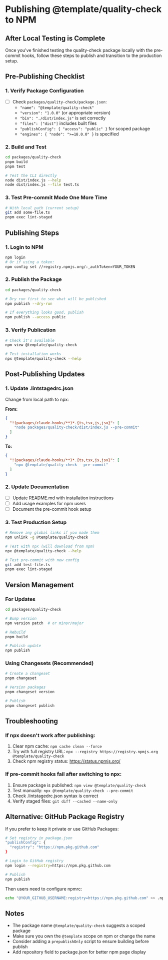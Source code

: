 # Publishing @template/quality-check to NPM

## After Local Testing is Complete

Once you've finished testing the quality-check package locally with the
pre-commit hooks, follow these steps to publish and transition to the production
setup.

## Pre-Publishing Checklist

### 1. Verify Package Configuration

- [ ] Check `packages/quality-check/package.json`:
  - `"name": "@template/quality-check"`
  - `"version": "1.0.0"` (or appropriate version)
  - `"bin": "./dist/index.js"` is set correctly
  - `"files": ["dist"]` includes built files
  - `"publishConfig": { "access": "public" }` for scoped package
  - `"engines": { "node": ">=18.0.0" }` is specified

### 2. Build and Test

```bash
cd packages/quality-check
pnpm build
pnpm test

# Test the CLI directly
node dist/index.js --help
node dist/index.js --file test.ts
```

### 3. Test Pre-commit Mode One More Time

```bash
# With local path (current setup)
git add some-file.ts
pnpm exec lint-staged
```

## Publishing Steps

### 1. Login to NPM

```bash
npm login
# Or if using a token:
npm config set //registry.npmjs.org/:_authToken=YOUR_TOKEN
```

### 2. Publish the Package

```bash
cd packages/quality-check

# Dry run first to see what will be published
npm publish --dry-run

# If everything looks good, publish
npm publish --access public
```

### 3. Verify Publication

```bash
# Check it's available
npm view @template/quality-check

# Test installation works
npx @template/quality-check --help
```

## Post-Publishing Updates

### 1. Update .lintstagedrc.json

Change from local path to npx:

**From:**

```json
{
  "!(packages/claude-hooks/**)*.{ts,tsx,js,jsx}": [
    "node packages/quality-check/dist/index.js --pre-commit"
  ]
}
```

**To:**

```json
{
  "!(packages/claude-hooks/**)*.{ts,tsx,js,jsx}": [
    "npx @template/quality-check --pre-commit"
  ]
}
```

### 2. Update Documentation

- [ ] Update README.md with installation instructions
- [ ] Add usage examples for npm users
- [ ] Document the pre-commit hook setup

### 3. Test Production Setup

```bash
# Remove any global links if you made them
npm unlink -g @template/quality-check

# Test with npx (will download from npm)
npx @template/quality-check --help

# Test pre-commit with new config
git add test-file.ts
pnpm exec lint-staged
```

## Version Management

### For Updates

```bash
cd packages/quality-check

# Bump version
npm version patch  # or minor/major

# Rebuild
pnpm build

# Publish update
npm publish
```

### Using Changesets (Recommended)

```bash
# Create a changeset
pnpm changeset

# Version packages
pnpm changeset version

# Publish
pnpm changeset publish
```

## Troubleshooting

### If npx doesn't work after publishing:

1. Clear npm cache: `npm cache clean --force`
2. Try with full registry URL:
   `npx --registry https://registry.npmjs.org @template/quality-check`
3. Check npm registry status: https://status.npmjs.org/

### If pre-commit hooks fail after switching to npx:

1. Ensure package is published: `npm view @template/quality-check`
2. Test manually: `npx @template/quality-check --pre-commit`
3. Check .lintstagedrc.json syntax is correct
4. Verify staged files: `git diff --cached --name-only`

## Alternative: GitHub Package Registry

If you prefer to keep it private or use GitHub Packages:

```bash
# Set registry in package.json
"publishConfig": {
  "registry": "https://npm.pkg.github.com"
}

# Login to GitHub registry
npm login --registry=https://npm.pkg.github.com

# Publish
npm publish
```

Then users need to configure npmrc:

```bash
echo "@YOUR_GITHUB_USERNAME:registry=https://npm.pkg.github.com" >> .npmrc
```

## Notes

- The package name `@template/quality-check` suggests a scoped package
- Make sure you own the `@template` scope on npm or change the name
- Consider adding a `prepublishOnly` script to ensure building before publish
- Add repository field to package.json for better npm page display
